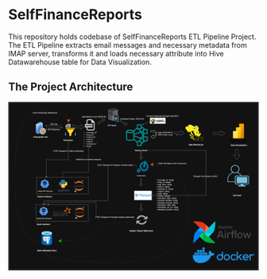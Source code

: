 # SelfFinanceReports
This repository holds codebase of SelfFinanceReports ETL Pipeline Project. The ETL Pipeline extracts email messages and necessary metadata from IMAP server, transforms it and loads necessary attribute into Hive Datawarehouse table for Data Visualization. 

## The Project Architecture


![Project Architecture](Self-Finance-Reports-Batch_2.drawio.png)